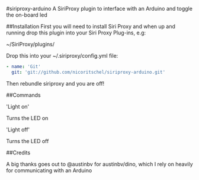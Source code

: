 #siriproxy-arduino
A SiriProxy plugin to interface with an Arduino and toggle the on-board led

##Installation
First you will need to install Siri Proxy and when up and running drop this plugin into your Siri Proxy Plug-ins, e.g:

~/SiriProxy/plugins/

Drop this into your ~/.siriproxy/config.yml file:

```yml
- name: 'Git'
  git: 'git://github.com/nicoritschel/siriproxy-arduino.git'
```

Then rebundle siriproxy and you are off!

##Commands

'Light on'

Turns the LED on

'Light off'

Turns the LED off

##Credits

A big thanks goes out to @austinbv for austinbv/dino, which I rely on heavily for communicating with an Arduino
